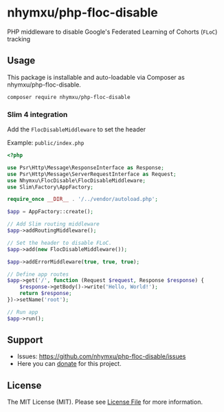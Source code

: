 # nhymxu/php-floc-disable

PHP middleware to disable Google's Federated Learning of Cohorts (`FLoC`) tracking

## Usage

This package is installable and auto-loadable via Composer as nhymxu/php-floc-disable.

```shell
composer require nhymxu/php-floc-disable
```

### Slim 4 integration

Add the `FlocDisableMiddleware` to set the header

Example: `public/index.php`

```php
<?php

use Psr\Http\Message\ResponseInterface as Response;
use Psr\Http\Message\ServerRequestInterface as Request;
use Nhymxu\FlocDisable\FlocDisableMiddleware;
use Slim\Factory\AppFactory;

require_once __DIR__ . '/../vendor/autoload.php';

$app = AppFactory::create();

// Add Slim routing middleware
$app->addRoutingMiddleware();

// Set the header to disable FLoC.
$app->add(new FlocDisableMiddleware());

$app->addErrorMiddleware(true, true, true);

// Define app routes
$app->get('/', function (Request $request, Response $response) {
    $response->getBody()->write('Hello, World!');
    return $response;
})->setName('root');

// Run app
$app->run();
```

## Support

* Issues: <https://github.com/nhymxu/php-floc-disable/issues>
* Here you can [donate](https://dungnt.net/donate.html) for this project.

## License

The MIT License (MIT). Please see [License File](LICENSE) for more information.
